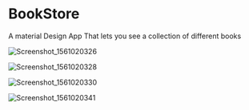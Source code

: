 # BookStore
A material Design App That lets you see a collection of different books

![Screenshot_1561020326](https://user-images.githubusercontent.com/39963165/59834789-37957600-9366-11e9-9e33-daec7591dbd5.png)

![Screenshot_1561020328](https://user-images.githubusercontent.com/39963165/59834792-39f7d000-9366-11e9-91fb-fa92b4122b76.png)

![Screenshot_1561020330](https://user-images.githubusercontent.com/39963165/59834795-3b28fd00-9366-11e9-98ce-1c716c318396.png)

![Screenshot_1561020341](https://user-images.githubusercontent.com/39963165/59834802-3cf2c080-9366-11e9-8323-400fa44164a5.png)

